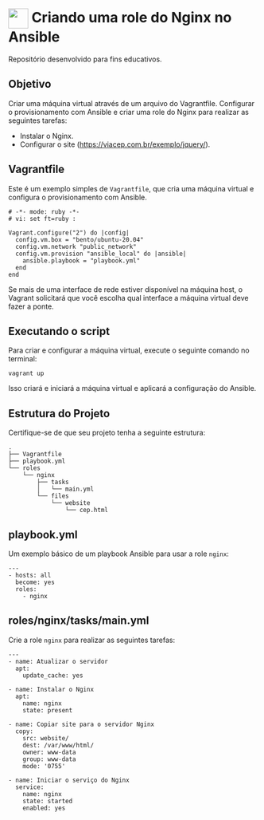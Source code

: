 <h1>
    <a href="https://www.dio.me/">
     <img align="center" width="40px" src="https://www.ansible.com/images/project-logos/ansible-core.svg"></a>
    <span> Criando uma role do Nginx no Ansible</span>
</h1>

Repositório desenvolvido para fins educativos.

## Objetivo

Criar uma máquina virtual através de um arquivo do Vagrantfile. Configurar o provisionamento com Ansible e criar uma role do Nginx para realizar as seguintes tarefas:

- Instalar o Nginx.
- Configurar o site (https://viacep.com.br/exemplo/jquery/).

## Vagrantfile

Este é um exemplo simples de `Vagrantfile`, que cria uma máquina virtual e configura o provisionamento com Ansible.

```
# -*- mode: ruby -*-
# vi: set ft=ruby :

Vagrant.configure("2") do |config|
  config.vm.box = "bento/ubuntu-20.04"
  config.vm.network "public_network"
  config.vm.provision "ansible_local" do |ansible|
    ansible.playbook = "playbook.yml"
  end
end
```

Se mais de uma interface de rede estiver disponível na máquina host, o Vagrant solicitará que você escolha qual interface a máquina virtual deve fazer a ponte.

## Executando o script

Para criar e configurar a máquina virtual, execute o seguinte comando no terminal:

```
vagrant up
```

Isso criará e iniciará a máquina virtual e aplicará a configuração do Ansible.

## Estrutura do Projeto

Certifique-se de que seu projeto tenha a seguinte estrutura:

```
.
├── Vagrantfile
├── playbook.yml
└── roles
    └── nginx
        ├── tasks
        │   └── main.yml
        └── files
            └── website
                └── cep.html
```

## playbook.yml

Um exemplo básico de um playbook Ansible para usar a role `nginx`:

```
---
- hosts: all
  become: yes
  roles:
    - nginx
```

## roles/nginx/tasks/main.yml

Crie a role `nginx` para realizar as seguintes tarefas:

```
---
- name: Atualizar o servidor
  apt:
    update_cache: yes

- name: Instalar o Nginx
  apt:
    name: nginx
    state: present

- name: Copiar site para o servidor Nginx
  copy:
    src: website/
    dest: /var/www/html/
    owner: www-data
    group: www-data
    mode: '0755'

- name: Iniciar o serviço do Nginx
  service:
    name: nginx
    state: started
    enabled: yes
```
